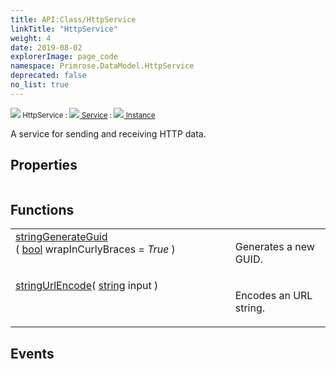 ```yaml
---
title: API:Class/HttpService
linkTitle: "HttpService"
weight: 4
date: 2019-08-02
explorerImage: page_code
namespace: Primrose.DataModel.HttpService
deprecated: false
no_list: true
---
```

<small class="inheritance">
<span class="" href="/docs/api-reference/Class/HttpService"><img src="/icons/silk/page_code.png"/>&nbsp;HttpService</span>&nbsp;:&nbsp;<a class="" href="/docs/api-reference/Class/Service"><img src="/icons/silk/default.png"/>&nbsp;Service</a>&nbsp;:&nbsp;<a class="" href="/docs/api-reference/Class/Instance"><img src="/icons/silk/default.png"/>&nbsp;Instance</a></small>
<p class="summary">

A service for sending and receiving HTTP data.

</p>
 
## Properties
 
<table class="studiohide">
<tbody>
</tbody>
</table>
 
## Functions
 
<table class="studiohide">
<tbody>
<tr class="function-row ">
<td style="vertical-align:top;white-space:normal;">
<div>
<a class="type" href="/docs/api-reference/System/string">string</a><span class="method-body" style="text-indent: -2em;"><a class="method-name  " href="GenerateGuid">GenerateGuid</a></span><span style="display: inline-block">( <span class="param" style="white-space: nowrap"><a class="type" href="/docs/api-reference/System/Primitives#boolean">bool</a> wrapInCurlyBraces = <i>True</i></span> )</span></span></div></td>
<td style="vertical-align:top;white-space:normal;">
<p>
Generates a new GUID.
</p></td>
</tr>

<tr class="function-row ">
<td style="vertical-align:top;white-space:normal;">
<div>
<a class="type" href="/docs/api-reference/System/string">string</a><span class="method-body" style="text-indent: -2em;"><a class="method-name  " href="UrlEncode">UrlEncode</a></span><span style="display: inline-block">( <span class="param" style="white-space: nowrap"><a class="type" href="/docs/api-reference/System/string">string</a> input</span> )</span></span></div></td>
<td style="vertical-align:top;white-space:normal;">
<p>
Encodes an URL string.
</p></td>
</tr>

</tbody>
</table>
 
## Events
 
<table class="studiohide">
<tbody>
</tbody>
</table>
<b>
</b>
<div class="inheritors">
<ul class="root">
</ul>
</div>
